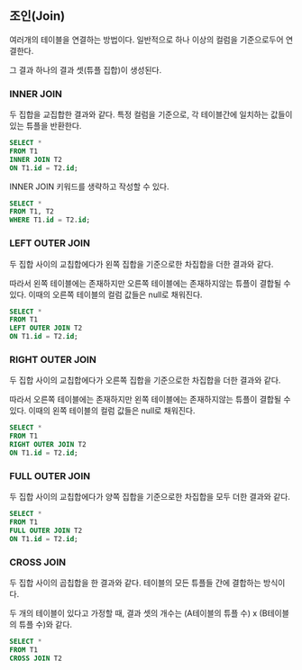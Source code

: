 ## 조인(Join)

여러개의 테이블을 연결하는 방법이다. 일반적으로 하나 이상의 컬럼을 기준으로두어 연결한다.

그 결과 하나의 결과 셋(튜플 집합)이 생성된다.

### INNER JOIN

두 집합을 교집합한 결과와 같다. 특정 컬럼을 기준으로, 각 테이블간에 일치하는 값들이 있는 튜플을 반환한다.

```sql
SELECT *
FROM T1
INNER JOIN T2
ON T1.id = T2.id;
```

INNER JOIN 키워드를 생략하고 작성할 수 있다.

```sql
SELECT *
FROM T1, T2
WHERE T1.id = T2.id;
```

### LEFT OUTER JOIN

두 집합 사이의 교칩합에다가 왼쪽 집합을 기준으로한 차집합을 더한 결과와 같다.

따라서 왼쪽 테이블에는 존재하지만 오른쪽 테이블에는 존재하지않는 튜플이 결합될 수 있다. 이때의 오른쪽 테이블의 컬럼 값들은 null로 채워진다.

```sql
SELECT *
FROM T1
LEFT OUTER JOIN T2
ON T1.id = T2.id;
```

### RIGHT OUTER JOIN

두 집합 사이의 교칩합에다가 오른쪽 집합을 기준으로한 차집합을 더한 결과와 같다.

따라서 오른쪽 테이블에는 존재하지만 왼쪽 테이블에는 존재하지않는 튜플이 결합될 수 있다. 이때의 왼쪽 테이블의 컬럼 값들은 null로 채워진다.

```sql
SELECT *
FROM T1
RIGHT OUTER JOIN T2
ON T1.id = T2.id;
```

### FULL OUTER JOIN

두 집합 사이의 교칩합에다가 양쪽 집합을 기준으로한 차집합을 모두 더한 결과와 같다.

```sql
SELECT *
FROM T1
FULL OUTER JOIN T2
ON T1.id = T2.id;
```

### CROSS JOIN

두 집합 사이의 곱칩합을 한 결과와 같다. 테이블의 모든 튜플들 간에 결합하는 방식이다.

두 개의 테이블이 있다고 가정할 때, 결과 셋의 개수는 (A테이블의 튜플 수) x (B테이블의 튜플 수)와 같다.

```sql
SELECT *
FROM T1
CROSS JOIN T2
```
